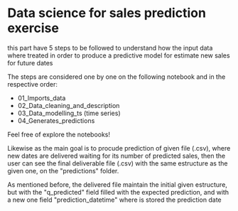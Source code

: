 # Data science for sales prediction exercise

this part have 5 steps to be followed to understand how the input data where treated in order to produce a predictive model for estimate new sales for future dates

The steps are considered one by one on the following notebook and in the respective order:

- 01_Imports_data
- 02_Data_cleaning_and_description
- 03_Data_modelling_ts (time series)
- 04_Generates_predictions

Feel free of explore the notebooks!

Likewise as the main goal is to procude prediction of  given file (.csv), where new dates are delivered waiting for its number of predicted sales, then the user can see the final deliverable file (.csv) with the same estructure as the given one, on the "predictions" folder.

As mentioned before, the delivered file maintain the initial given estructure, but with the "q_predicted" field filled with the expected prediction, and with a new one field "prediction_datetime" where is stored the prediction date

